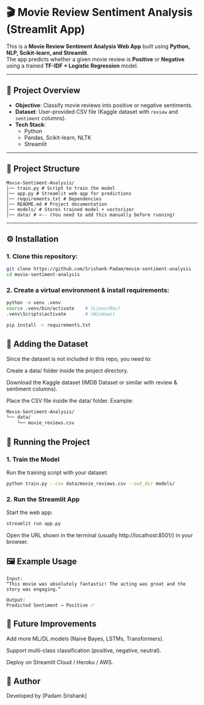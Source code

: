 # 🎬 Movie Review Sentiment Analysis (Streamlit App)

This is a **Movie Review Sentiment Analysis Web App** built using **Python, NLP, Scikit-learn, and Streamlit**.  
The app predicts whether a given movie review is **Positive** or **Negative** using a trained **TF-IDF + Logistic Regression** model.  

---

## 📌 Project Overview
- **Objective**: Classify movie reviews into positive or negative sentiments.  
- **Dataset**: User-provided CSV file (Kaggle dataset with `review` and `sentiment` columns).  
- **Tech Stack**:  
  - Python  
  - Pandas, Scikit-learn, NLTK  
  - Streamlit  

---

## 📂 Project Structure
```
Movie-Sentiment-Analysis/
│── train.py # Script to train the model
│── app.py # Streamlit web app for predictions
│── requirements.txt # Dependencies
│── README.md # Project documentation
│── models/ # Stores trained model + vectorizer
│── data/ # <-- (You need to add this manually before running)
```

---

## ⚙️ Installation
### 1. Clone this repository:
   ```bash
   git clone https://github.com/Srishank-Padam/movie-sentiment-analysis
   cd movie-sentiment-analysis
   ```

### 2. Create a virtual environment & install requirements:
```bash
python -m venv .venv
source .venv/bin/activate    # (Linux/Mac)
.venv\Scripts\activate       # (Windows)

pip install -r requirements.txt
```

## 📂 Adding the Dataset

Since the dataset is not included in this repo, you need to:

Create a data/ folder inside the project directory.

Download the Kaggle dataset (IMDB Dataset or similar with review & sentiment columns).

Place the CSV file inside the data/ folder. Example:

```bash
Movie-Sentiment-Analysis/
└── data/
    └── movie_reviews.csv
```

## 🚀 Running the Project
### 1. Train the Model
Run the training script with your dataset:

```bash
python train.py --csv data/movie_reviews.csv --out_dir models/
```

### 2. Run the Streamlit App
Start the web app:
```bash
streamlit run app.py
```
Open the URL shown in the terminal (usually http://localhost:8501/) in your browser.

## 🖼️ Example Usage
```
Input:
“This movie was absolutely fantastic! The acting was great and the story was engaging.”

Output:
Predicted Sentiment → Positive ✅
```
## 🔮 Future Improvements
Add more ML/DL models (Naive Bayes, LSTMs, Transformers).

Support multi-class classification (positive, negative, neutral).

Deploy on Streamlit Cloud / Heroku / AWS.

## 👤 Author
Developed by [Padam Srishank]

   
